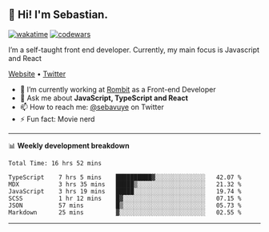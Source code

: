 ## 👋 Hi! I'm Sebastian.

[![wakatime](https://wakatime.com/badge/user/df0036c6-328a-4a39-be9b-e49417ed22a1.svg)](https://wakatime.com/@df0036c6-328a-4a39-be9b-e49417ed22a1)
[![codewars](https://www.codewars.com/users/sebavuye/badges/small)](https://www.codewars.com/users/sebavuye)

I’m a self-taught front end developer. Currently, my main focus is Javascript and React

[Website](https://sebastianvuye.be) • [Twitter](https://twitter.com/sebavuye)

- 🔭 I’m currently working at [Rombit](https://rombit.com/) as a Front-end Developer
- 💬 Ask me about **JavaScript, TypeScript and React**
- 📫 How to reach me: [@sebavuye](https://twitter.com/sebavuye) on Twitter
- ⚡ Fun fact: Movie nerd

-------

📊 **Weekly development breakdown**

<!--START_SECTION:waka-->

```text
Total Time: 16 hrs 52 mins

TypeScript    7 hrs 5 mins    ██████████▓░░░░░░░░░░░░░░   42.07 %
MDX           3 hrs 35 mins   █████▒░░░░░░░░░░░░░░░░░░░   21.32 %
JavaScript    3 hrs 19 mins   █████░░░░░░░░░░░░░░░░░░░░   19.74 %
SCSS          1 hr 12 mins    █▓░░░░░░░░░░░░░░░░░░░░░░░   07.15 %
JSON          57 mins         █▒░░░░░░░░░░░░░░░░░░░░░░░   05.73 %
Markdown      25 mins         ▓░░░░░░░░░░░░░░░░░░░░░░░░   02.55 %
```

<!--END_SECTION:waka-->
-------
